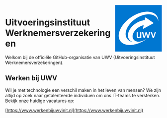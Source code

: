 <img align="right" width="150" src="uwv.png" />

# Uitvoeringsinstituut Werknemersverzekeringen

Welkom bij de officiële GitHub-organisatie van UWV (Uitvoeringsinstituut Werknemersverzekeringen).

## Werken bij UWV

Wil je met technologie een verschil maken in het leven van mensen? We zijn altijd op zoek naar getalenteerde individuen om ons IT-teams te versterken. Bekijk onze huidige vacatures op:

[https://www.werkenbijuwvinit.nl](https://www.werkenbijuwvinit.nl)

